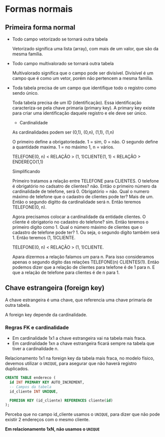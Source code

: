 # Formas normais

## Primeira forma normal

- Todo campo vetorizado se tornará outra tabela

  Vetorizado significa uma lista (array), com mais de um valor, que 
  são da mesma família.

- Todo campo multivalorado se tornará outra tabela

  Multivalorado significa que o campo pode ser divisível.
  Divisível é um campo que é como um vetor, porém não pertencem a
  mesma família.

- Toda tabela precisa de um campo que identifique todo o registro
como sendo único.

  Toda tabela precisa de um ID (identificação).
  Essa identificação caracteriza-se pela chave primaria (primary key).
  A primary key existe para criar uma identificação daquele registro e
  ele deve ser único.

  - Cardinalidade 

  As cardinalidades podem ser
  (0,1), (0,n), (1,1), (1,n)

  O primeiro define a obrigatoriedade. 1 = sim, 0 = não.
  O segundo define a quantidade maxima. 1 = no máximo 1, n = vários.

  TELEFONE(0, n) < RELAÇÂO > (1, 1)CLIENTE(1, 1) < RELAÇÂO > ENDEREÇO(1,1)

  Simplificando

  Primeiro tratamos a relação entre TELEFONE para CLIENTES.
  O telefone é obrigatório no cadsatro de clientes? não. Então o primeiro
  número da cardinalidade de telefone, será 0. Obrigatório = não.
  Qual o numero máximo de telefone que o cadastro de clientes pode ter?
  Mais de um. Então o segundo digitto da cardinalidade será n. Então
  teremos TELEFONE(0, n).

  Agora precisamos colocar a cardinalidade da entidade clientes.
  O cliente é obrigatorio no cadastro do telefone? sim. Então teremos 
  o primeiro digito como 1.
  Qual o número máximo de clientes que o cadastro de telefone pode ter? 1.
  Ou seja, o segundo digíto também será 1. Então teremos (1, 1)CLIENTE.

  TELEFONE(0, n) < RELAÇÃO > (1, 1)CLIENTE.

  Apara dizermos a relação falamos um para n. Para isso consideramos apenas o
  segundo digito das relações TELEFONE(n) CLIENTES(1). Então podemos dizer
  que a relação de clientes para telefone é de 1 para n. E que a relação
  de telefone para clientes é de n para 1.

## Chave estrangeira (foreign key) 

A chave estrangeira é uma chave, que referencia uma chave primaria de outra
tabela.

A foreign key depende da cardinalidade.

### Regras FK e cardinalidade

- Em cardinalidade 1x1 a chave estrangeira vai na tabela mais fraca.
- Em cardinalidade 1xn a chave estrangeira ficará sempre na tabela que tiver
a cardinalidade n.

Relacionamento 1x1 na foreign key da tabela mais fraca, no modelo físico, devemos 
utilizar o `UNIQUE`, para asegurar que não haverá registro duplicados.

```SQL
CREATE TABLE endereco (
  id INT PRIMARY KEY AUTO_INCREMENT,
  -- Campos da tabela
  id_cliente INT UNIQUE,

  FOREIGN KEY (id_cliente) REFERENCES cliente(id)
);
```

Perceba que no campo id_cliente usamos o `UNIQUE`, para dizer que não pode 
existir 2 endereços com o mesmo cliente.

**Em relacionamento 1xN, não usamos o `UNIQUE`**
